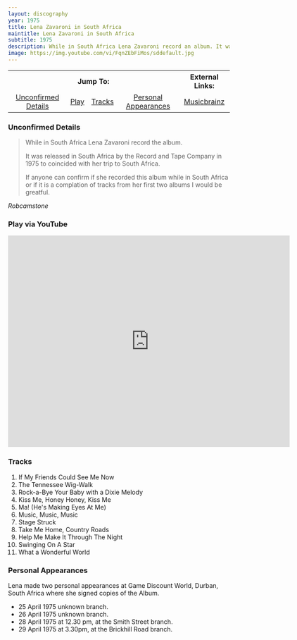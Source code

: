 ```yaml
---
layout: discography
year: 1975
title: Lena Zavaroni in South Africa
maintitle: Lena Zavaroni in South Africa
subtitle: 1975
description: While in South Africa Lena Zavaroni record an album. It was released in South Africa by the Record and Tape Company in 1975 to coincided with her trip to South Africa.
image: https://img.youtube.com/vi/FqnZEbFiMos/sddefault.jpg
---
```


<table>
<tr align="center">
<th colspan="4">Jump To:</th>
<th >External Links:</th>
</tr>

<tr align="center">
<td><a href="#unconfirmed-details">Unconfirmed Details</a></td>
<td><a href="#play-via-youtube">Play</a></td>
<td><a href="#tracks">Tracks</a></td>
<td><a href="#personal-appearances">Personal Appearances</a></td>
<td><a href="https://musicbrainz.org/release-group/1c0d6cd0-ec1e-4bac-82b1-213c383d13b0">Musicbrainz</a></td>
</tr>
</table>

### Unconfirmed Details
> While in South Africa Lena Zavaroni record the album.
>
> It was released in South Africa by the Record and Tape Company in 1975 to coincided with her trip to South Africa.
>
> If anyone can confirm if she recorded this album while in South Africa or if it is a complation of tracks from her first two albums I would be greatful.

<cite>Robcamstone</cite>

### Play via YouTube
<div class="responsive-video">
<iframe width="640px" height="480px" src="https://www.youtube.com/embed/FqnZEbFiMos?rel=0&showinfo=1" frameborder="0" allowfullscreen=""></iframe>
</div>

### Tracks
1. If My Friends Could See Me Now
2. The Tennessee Wig-Walk
3. Rock-a-Bye Your Baby with a Dixie Melody
4. Kiss Me, Honey Honey, Kiss Me
5. Ma! (He's Making Eyes At Me)
6. Music, Music, Music
7. Stage Struck
8. Take Me Home, Country Roads
9. Help Me Make It Through The Night
10. Swinging On A Star
11. What a Wonderful World

### Personal Appearances
Lena made two personal appearances at Game Discount World, Durban, South Africa where she signed copies of the Album.
* 25 April 1975 unknown branch.
* 26 April 1975 unknown branch.
* 28 April 1975 at 12.30 pm, at the Smith Street branch.
* 29 April 1975 at 3.30pm, at the Brickhill Road branch.

